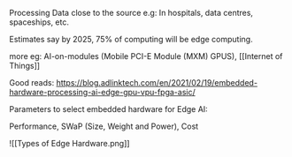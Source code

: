Processing Data close to the source
e.g: In hospitals, data centres, spaceships, etc.

Estimates say by 2025, 75% of computing will be edge computing.

more eg: AI-on-modules (Mobile PCI-E Module (MXM) GPUS), [[Internet of Things]]

Good reads:
https://blog.adlinktech.com/en/2021/02/19/embedded-hardware-processing-ai-edge-gpu-vpu-fpga-asic/

Parameters to select embedded hardware for Edge AI:

Performance, SWaP (Size, Weight and Power), Cost

![[Types of Edge Hardware.png]]
